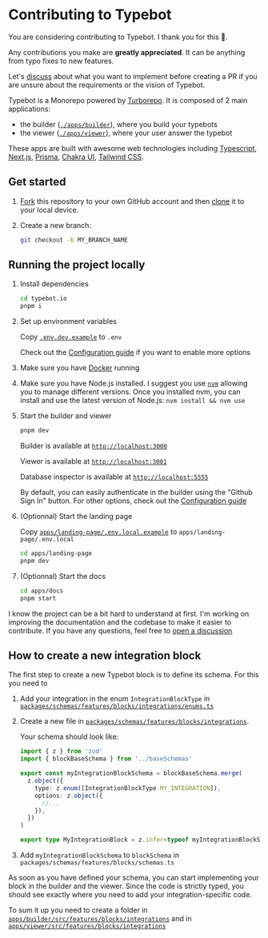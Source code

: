 # Contributing to Typebot

You are considering contributing to Typebot. I thank you for this 🙏.

Any contributions you make are **greatly appreciated**. It can be anything from typo fixes to new features.

Let's [discuss](https://github.com/baptisteArno/typebot.io/discussions/new) about what you want to implement before creating a PR if you are unsure about the requirements or the vision of Typebot.

Typebot is a Monorepo powered by [Turborepo](https://turborepo.org/). It is composed of 2 main applications:

- the builder ([`./apps/builder`](apps/builder)), where you build your typebots
- the viewer ([`./apps/viewer`](./apps/viewer)), where your user answer the typebot

These apps are built with awesome web technologies including [Typescript](https://www.typescriptlang.org/), [Next.js](https://nextjs.org/), [Prisma](https://www.prisma.io/), [Chakra UI](https://chakra-ui.com/), [Tailwind CSS](https://tailwindcss.com/).

## Get started

1. [Fork](https://help.github.com/articles/fork-a-repo/) this repository to your
   own GitHub account and then
   [clone](https://help.github.com/articles/cloning-a-repository/) it to your local device.

2. Create a new branch:

   ```sh
   git checkout -b MY_BRANCH_NAME
   ```

## Running the project locally

1. Install dependencies

   ```sh
   cd typebot.io
   pnpm i
   ```

2. Set up environment variables

   Copy [`.env.dev.example`](./.env.dev.example) to `.env`

   Check out the [Configuration guide](''/self-hosting/configuration) if you want to enable more options

3. Make sure you have [Docker](https://docs.docker.com/compose/install/) running

4. Make sure you have Node.js installed. I suggest you use [`nvm`](https://github.com/nvm-sh/nvm) allowing you to manage different versions. Once you installed nvm, you can install and use the latest version of Node.js: `nvm install && nvm use`

5. Start the builder and viewer

   ```sh
   pnpm dev
   ```

   Builder is available at [`http://localhost:3000`](http://localhost:3000)

   Viewer is available at [`http://localhost:3001`](http://localhost:3001)

   Database inspector is available at [`http://localhost:5555`](http://localhost:5555)

   By default, you can easily authenticate in the builder using the "Github Sign In" button. For other options, check out the [Configuration guide](''/self-hosting/configuration)

6. (Optionnal) Start the landing page

   Copy [`apps/landing-page/.env.local.example`](apps/landing-page/.env.local.example) to `apps/landing-page/.env.local`

   ```sh
   cd apps/landing-page
   pnpm dev
   ```

7. (Optionnal) Start the docs

   ```sh
   cd apps/docs
   pnpm start
   ```

I know the project can be a bit hard to understand at first. I'm working on improving the documentation and the codebase to make it easier to contribute. If you have any questions, feel free to [open a discussion](https://github.com/baptisteArno/typebot.io/discussions/new)

## How to create a new integration block

The first step to create a new Typebot block is to define its schema. For this you need to

1. Add your integration in the enum `IntegrationBlockType` in [`packages/schemas/features/blocks/integrations/enums.ts`](packages/schemas/features/blocks/integrations/enums.ts)
2. Create a new file in [`packages/schemas/features/blocks/integrations`](packages/schemas/features/blocks/integrations).

   Your schema should look like:

   ```ts
   import { z } from 'zod'
   import { blockBaseSchema } from '../baseSchemas'

   export const myIntegrationBlockSchema = blockBaseSchema.merge(
     z.object({
       type: z.enum([IntegrationBlockType.MY_INTEGRATION]),
       options: z.object({
         //...
       }),
     })
   )

   export type MyIntegrationBlock = z.infer<typeof myIntegrationBlockSchema>
   ```

3. Add `myIntegrationBlockSchema` to `blockSchema` in `packages/schemas/features/blocks/schemas.ts`

As soon as you have defined your schema, you can start implementing your block in the builder and the viewer.
Since the code is strictly typed, you should see exactly where you need to add your integration-specific code.

To sum it up you need to create a folder in [`apps/builder/src/features/blocks/integrations`](apps/builder/src/features/blocks/integrations) and in [`apps/viewer/src/features/blocks/integrations`](apps/viewer/src/features/blocks/integrations)

